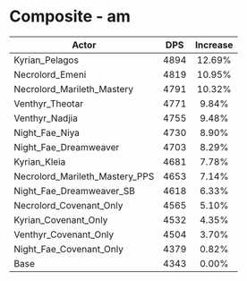 # Composite - am
| Actor | DPS | Increase |
|---|:---:|:---:|
|Kyrian_Pelagos|4894|12.69%|
|Necrolord_Emeni|4819|10.95%|
|Necrolord_Marileth_Mastery|4791|10.32%|
|Venthyr_Theotar|4771|9.84%|
|Venthyr_Nadjia|4755|9.48%|
|Night_Fae_Niya|4730|8.90%|
|Night_Fae_Dreamweaver|4703|8.29%|
|Kyrian_Kleia|4681|7.78%|
|Necrolord_Marileth_Mastery_PPS|4653|7.14%|
|Night_Fae_Dreamweaver_SB|4618|6.33%|
|Necrolord_Covenant_Only|4565|5.10%|
|Kyrian_Covenant_Only|4532|4.35%|
|Venthyr_Covenant_Only|4504|3.70%|
|Night_Fae_Covenant_Only|4379|0.82%|
|Base|4343|0.00%|
